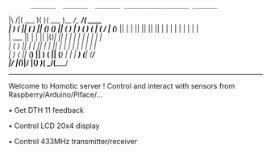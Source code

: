           _______  _______  _______ __________________ _______ 
|\     /|(  ___  )(       )(  ___  )\__   __/\__   __/(  ____ \
| )   ( || (   ) || () () || (   ) |   ) (      ) (   | (    \/
| (___) || |   | || || || || |   | |   | |      | |   | |      
|  ___  || |   | || |(_)| || |   | |   | |      | |   | |      
| (   ) || |   | || |   | || |   | |   | |      | |   | |      
| )   ( || (___) || )   ( || (___) |   | |   ___) (___| (____/\
|/     \|(_______)|/     \|(_______)   )_(   \_______/(_______/
                                                               
--------------------------------------------------------------- 


Welcome to Homotic server !
Control and interact with sensors from Raspberry/Arduino/Piface/...

• Get DTH 11 feedback

• Control LCD 20x4 display

• Control 433MHz transmitter/receiver
